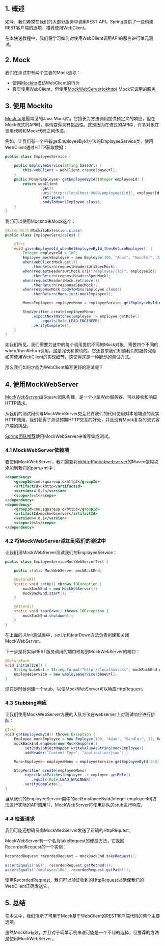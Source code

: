 ## 1. 概述

如今，我们希望在我们的大部分服务中调用REST API。Spring提供了一些构建REST客户端的选项，推荐使用WebClient。

在本快速教程中，我们将学习如何对使用WebClient调用API的服务进行单元测试。

## 2. Mock

我们在测试中有两个主要的Mock选项：

-   使用[Mockito](https://www.baeldung.com/mockito-series)模仿WebClient的行为
-   真实使用WebClient，但使用[MockWebServer(okhttp)](https://github.com/square/okhttp/tree/master/mockwebserver) Mock它调用的服务

## 3. 使用 Mockito

[Mockito](https://www.baeldung.com/mockito-series)是最常见的Java Mock库。它擅长为方法调用提供预定义的响应，但在Mock流式的API时，事情变得具有挑战性。这是因为在流式的API中，许多对象在调用代码和Mock代码之间传递。

例如，让我们有一个带有getEmployeeById方法的EmployeeService类，使用WebClient通过HTTP获取数据：

```java
public class EmployeeService {

    public EmployeeService(String baseUrl) {
        this.webClient = WebClient.create(baseUrl);
    }
    public Mono<Employee> getEmployeeById(Integer employeeId) {
        return webClient
                .get()
                .uri("http://localhost:8080/employee/{id}", employeeId)
                .retrieve()
                .bodyToMono(Employee.class);
    }
}
```

我们可以使用Mockito来Mock这个：

```java
@ExtendWith(MockitoExtension.class)
public class EmployeeServiceTest {

	@Test
	void givenEmployeeId_whenGetEmployeeById_thenReturnEmployee() {
		Integer employeeId = 100;
		Employee mockEmployee = new Employee(100, "Adam", "Sandler", 32, Role.LEAD_ENGINEER);
		when(webClientMock.get())
			.thenReturn(requestHeadersUriSpecMock);
		when(requestHeadersUriMock.uri("/employee/{id}", employeeId))
			.thenReturn(requestHeadersSpecMock);
		when(requestHeadersMock.retrieve())
			.thenReturn(responseSpecMock);
		when(responseMock.bodyToMono(Employee.class))
			.thenReturn(Mono.just(mockEmployee));

		Mono<Employee> employeeMono = employeeService.getEmployeeById(employeeId);

		StepVerifier.create(employeeMono)
			.expectNextMatches(employee -> employee.getRole()
				.equals(Role.LEAD_ENGINEER))
			.verifyComplete();
	}
}
```

如我们所见，我们需要为链中的每个调用提供不同的Mock对象，需要四个不同的when/thenReturn调用。这是冗长和繁琐的。它还要求我们知道我们的服务究竟如何使用WebClient的实现细节，这使得这是一种脆弱的测试方式。

那么我们如何才能为WebClient编写更好的测试呢？

## 4. 使用MockWebServer

[MockWebServer](https://github.com/square/okhttp/tree/master/mockwebserver)由Square团队构建，是一个小型Web服务器，可以接收和响应HTTP请求。

从我们的测试用例与MockWebServer交互允许我们的代码使用对本地端点的真实HTTP调用。我们获得了测试预期HTTP交互的好处，并且没有Mock复杂的流式客户端的挑战。

[Spring团队推荐](https://github.com/spring-projects/spring-framework/issues/19852#issuecomment-453452354)使用MockWebServer来编写集成测试。

### 4.1 MockWebServer依赖项

要使用MockWebServer，我们需要将[okhttp](https://search.maven.org/search?q=a:okhttp)和[mockwebserver](https://search.maven.org/search?q=a:mockwebserver)的Maven依赖项添加到我们的pom.xml中：

```xml
<dependency>
    <groupId>com.squareup.okhttp3</groupId>
    <artifactId>okhttp</artifactId>
    <version>4.0.1</version>
    <scope>test</scope>
</dependency>
<dependency>
    <groupId>com.squareup.okhttp3</groupId>
    <artifactId>mockwebserver</artifactId>
    <version>4.0.1</version>
    <scope>test</scope>
</dependency>
```

### 4.2 将MockWebServer添加到我们的测试中

让我们用MockWebServer测试我们的EmployeeService：

```java
public class EmployeeServiceMockWebServerTest {

    public static MockWebServer mockBackEnd;

    @BeforeAll
    static void setUp() throws IOException {
        mockBackEnd = new MockWebServer();
        mockBackEnd.start();
    }

    @AfterAll
    static void tearDown() throws IOException {
        mockBackEnd.shutdown();
    }
}
```

在上面的JUnit测试类中，setUp和tearDown方法负责创建和关闭MockWebServer。

下一步是将实际REST服务调用的端口映射到MockWebServer的端口：

```java
@BeforeEach
void initialize() {
    String baseUrl = String.format("http://localhost:%s", mockBackEnd.getPort());
    employeeService = new EmployeeService(baseUrl);
}
```

现在是时候创建一个stub，以便MockWebServer可以响应HttpRequest。

### 4.3 Stubbing响应

让我们使用MockWebServer方便的入队方法在webserver上对测试响应进行排队：

```java
@Test
void getEmployeeById() throws Exception {
    Employee mockEmployee = new Employee(100, "Adam", "Sandler", 32, Role.LEAD_ENGINEER);
    mockBackEnd.enqueue(new MockResponse()
      	.setBody(objectMapper.writeValueAsString(mockEmployee))
      	.addHeader("Content-Type", "application/json"));

    Mono<Employee> employeeMono = employeeService.getEmployeeById(100);

    StepVerifier.create(employeeMono)
      	.expectNextMatches(employee -> employee.getRole()
        	.equals(Role.LEAD_ENGINEER))
      	.verifyComplete();
}

```

当从我们的EmployeeService类中的getEmployeeById(Integer employeeId)方法进行实际的API调用时，MockWebServer将使用排队的stub进行响应。

### 4.4 检查请求

我们可能还想确保向MockWebServer发送了正确的HttpRequest。

MockWebServer有一个名为takeRequest的便捷方法，它返回RecordedRequest的一个实例：

```java
RecordedRequest recordedRequest = mockBackEnd.takeRequest();
 
assertEquals("GET", recordedRequest.getMethod());
assertEquals("/employee/100", recordedRequest.getPath());
```

使用RecordedRequest，我们可以验证收到的HttpRequest以确保我们的WebClient正确发送它。

## 5. 总结

在本文中，我们演示了可用于Mock基于WebClient的REST客户端代码的两个主要选项。

虽然Mockito有效，并且对于简单示例来说可能是一个不错的选择，但推荐的方法是使用MockWebServer。
